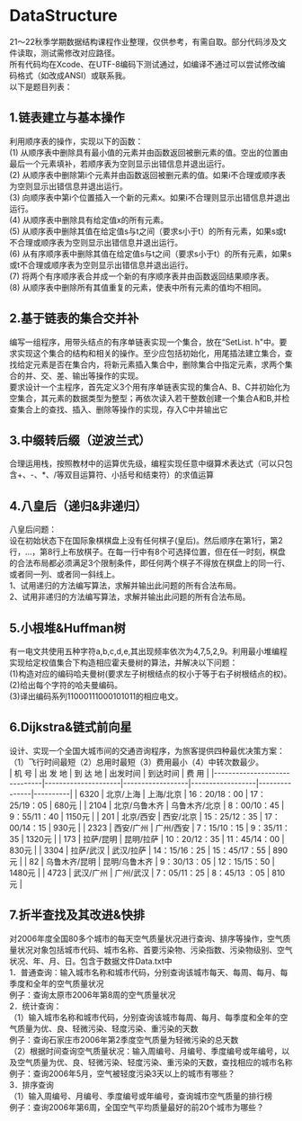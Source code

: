 # DataStructure
21～22秋季学期数据结构课程作业整理，仅供参考，有需自取。部分代码涉及文件读取，测试需修改对应路径。  
所有代码均在Xcode、在UTF-8编码下测试通过，如编译不通过可以尝试修改编码格式（如改成ANSI）或联系我。  
以下是题目列表：
## 1.链表建立与基本操作
利用顺序表的操作，实现以下的函数：  
(1) 从顺序表中删除具有最小值的元素并由函数返回被删元素的值。空出的位置由最后一个元素填补，若顺序表为空则显示出错信息并退出运行。  
(2) 从顺序表中删除第i个元素并由函数返回被删元素的值。如果i不合理或顺序表为空则显示出错信息并退出运行。  
(3) 向顺序表中第i个位置插入一个新的元素x。如果i不合理则显示出错信息并退出运行。  
(4) 从顺序表中删除具有给定值x的所有元素。  
(5) 从顺序表中删除其值在给定值s与t之间（要求s小于t）的所有元素，如果s或t不合理或顺序表为空则显示出错信息并退出运行。  
(6) 从有序顺序表中删除其值在给定值s与t之间（要求s小于t）的所有元素，如果s或t不合理或顺序表为空则显示出错信息并退出运行。  
(7) 将两个有序顺序表合并成一个新的有序顺序表并由函数返回结果顺序表。  
(8) 从顺序表中删除所有其值重复的元素，使表中所有元素的值均不相同。  
## 2.基于链表的集合交并补
编写一组程序，用带头结点的有序单链表实现一个集合，放在“SetList. h"中。要求实现这个集合的结构和相关的操作。至少应包括初始化，用尾插法建立集合，查找给定元素是否在集合内，将新元素插入集合中，删除集合中指定元素，求两个集合的并、交、差、输出等操作的实现。  
要求设计一个主程序，首先定义3个用有序单链表实现的集合A、B、C并初始化为空集合，其元素的数据类型为整型；再依次读入若干整数创建一个集合A和B,并检查集合上的查找、插入、删除等操作的实现，存入C中并输出它
## 3.中缀转后缀（逆波兰式）
合理运用栈，按照教材中的运算优先级，编程实现任意中缀算术表达式（可以只包含+、-、*、/等双目运算符、小括号和结束符）的求值运算

## 4.八皇后（递归&非递归）
八皇后问题：  
设在初始状态下在国际象棋棋盘上没有任何棋子(皇后)。然后顺序在第1行，第2行，…，第8行上布放棋子。在每一行中有8个可选择位置，但在任一时刻，棋盘的合法布局都必须满足3个限制条件，即任何两个棋子不得放在棋盘上的同一行、或者同一列、或者同一斜线上。  
1、试用递归的方法编写算法，求解并输出此问题的所有合法布局。  
2、试用非递归的方法编写算法，求解并输出此问题的所有合法布局。  

## 5.小根堆&Huffman树
有一电文共使用五种字符a,b,c,d,e,其出现频率依次为4,7,5,2,9。利用最小堆编程实现给定权值集合下构造相应霍夫曼树的算法，并解决以下问题：  
(1)构造对应的编码哈夫曼树(要求左子树根结点的权小于等于右子树根结点的权)。  
(2)给出每个字符的哈夫曼编码。  
(3)译出编码系列11000111000101011的相应电文。  

## 6.Dijkstra&链式前向星
设计、实现一个全国大城市间的交通咨询程序，为旅客提供四种最优决策方案：（1）飞行时间最短（2）总用时最短（3）费用最小（4）中转次数最少。  
| 机  号                       | 出 发 地            | 到 达 地         | 出发时间         | 到达时间      | 费  用   |
|------------------------------|---------------------|------------------|------------------|---------------|----------|
| 6320                         | 北京/上海           | 上海/北京        | 16：20/18：00    | 17：25/19：05 | 680元    |
| 2104                         | 北京/乌鲁木齐       | 乌鲁木齐/北京  | 8：00/10：45     | 9：55/11：40  | 1150元   |
| 201                          |   北京/西安       |   西安/北京    | 15：25/12：35    | 17：00/14：15 | 930元    |
| 2323                         |   西安/广州         |   广州/西安    | 7：15/10：15     | 9：35/11：35  | 1320元   |
| 173                          |   拉萨/昆明       |   昆明/拉萨      | 10：20/12：35    | 11：45/14：00 | 830元    |
| 3304                         |   拉萨/武汉       |   武汉/拉萨      | 14：15/16：25    | 15：45/17：55 | 890元    |
| 82                           |   乌鲁木齐/昆明 |   昆明/乌鲁木齐  | 9：30/13：05     | 12：15/15：50 | 1480元   |
| 4723                         |   武汉/广州         |  广州/武汉      | 7：05/11：25     | 8：45/13 ：05 | 810元    |

## 7.折半查找及其改进&快排
对2006年度全国80多个城市的每天空气质量状况进行查询、排序等操作，空气质量状况对象包括城市代码、城市名称、首要污染物、污染指数、污染物级别、空气状况、年、月、日。包含于数据文件Data.txt中  
1．普通查询：输入城市名称和城市代码，分别查询该城市每天、每周、每月、每季度和全年的空气质量状况  
例子：查询太原市2006年第8周的空气质量状况  
2．统计查询：  
（1）输入城市名称和城市代码，分别查询该城市每周、每月、每季度和全年的空气质量为优、良、轻微污染、轻度污染、重污染的天数  
例子：查询石家庄市2006年第2季度空气质量为轻微污染的总天数  
（2）根据时间查询空气质量状况：输入周编号、月编号、季度编号或年编号，以及空气质量为优、良、轻微污染、轻度污染、重污染的天数，查找相应的城市名称  
例子：查询2006年5月，空气被轻度污染3天以上的城市有哪些？  
3．排序查询  
 （1）输入周编号、月编号、季度编号或年编号，查询城市空气质量的排行榜  
 例子：查询2006年第6周，全国空气平均质量最好的前20个城市为哪些？  
 


